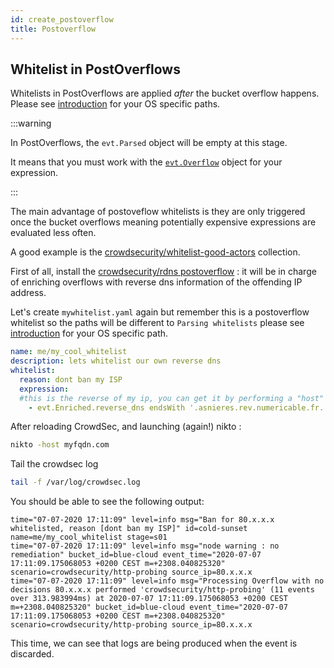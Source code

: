 ```yaml
---
id: create_postoverflow
title: Postoverflow
---
```


## Whitelist in PostOverflows 

Whitelists in PostOverflows are applied *after* the bucket overflow happens. Please see [introduction](/whitelist/introduction.md) for your OS specific paths.

:::warning

In PostOverflows, the `evt.Parsed` object will be empty at this stage.

It means that you must work with the [`evt.Overflow`](/expr/event.md#overflow-relevant-fields) object for your expression.

:::

The main advantage of postoveflow whitelists is they are only triggered once the bucket overflows meaning potentially expensive expressions are evaluated less often.

A good example is the [crowdsecurity/whitelist-good-actors](https://hub.crowdsec.net/author/crowdsecurity/collections/whitelist-good-actors) collection.

First of all, install the [crowdsecurity/rdns postoverflow](https://hub.crowdsec.net/author/crowdsecurity/configurations/rdns) : it will be in charge of enriching overflows with reverse dns information of the offending IP address.

Let's create `mywhitelist.yaml` again but remember this is a postoverflow whitelist so the paths will be different to `Parsing whitelists` please see [introduction](/whitelist/introduction.md) for your OS specific path.  

```yaml
name: me/my_cool_whitelist
description: lets whitelist our own reverse dns
whitelist:
  reason: dont ban my ISP
  expression:
  #this is the reverse of my ip, you can get it by performing a "host" command on your public IP for example
    - evt.Enriched.reverse_dns endsWith '.asnieres.rev.numericable.fr.'
```

After reloading CrowdSec, and launching (again!) nikto :

```bash
nikto -host myfqdn.com
```
Tail the crowdsec log

```bash
tail -f /var/log/crowdsec.log
```

You should be able to see the following output:

```
time="07-07-2020 17:11:09" level=info msg="Ban for 80.x.x.x whitelisted, reason [dont ban my ISP]" id=cold-sunset name=me/my_cool_whitelist stage=s01
time="07-07-2020 17:11:09" level=info msg="node warning : no remediation" bucket_id=blue-cloud event_time="2020-07-07 17:11:09.175068053 +0200 CEST m=+2308.040825320" scenario=crowdsecurity/http-probing source_ip=80.x.x.x
time="07-07-2020 17:11:09" level=info msg="Processing Overflow with no decisions 80.x.x.x performed 'crowdsecurity/http-probing' (11 events over 313.983994ms) at 2020-07-07 17:11:09.175068053 +0200 CEST m=+2308.040825320" bucket_id=blue-cloud event_time="2020-07-07 17:11:09.175068053 +0200 CEST m=+2308.040825320" scenario=crowdsecurity/http-probing source_ip=80.x.x.x
```

This time, we can see that logs are being produced when the event is discarded.
